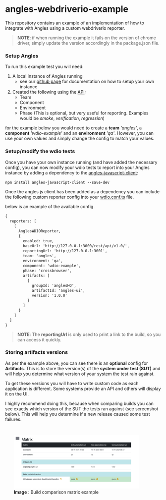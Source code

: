 # angles-webdriverio-example

This repository contains an example of an implementation of how to integrate with Angles using a custom webdriverio reporter.

> **NOTE**: if when running the example it fails on the version of chrome driver, simply update the version accordingly in the package.json file.

### Setup Angles

To run this example test you will need:
1. A local instance of Angles running 
   * see our [github page](https://angleshq.github.io/) for documentation on how to setup your own instance
2. Created the following using the [API](https://editor.swagger.io/?url=https://raw.githubusercontent.com/AnglesHQ/angles/master/swagger/swagger.json):
    * Team
    * Component
    * Environment
    * Phase (This is optional, but very useful for reporting. Examples would be *smoke*, *verification*, *regression*)

for the example below you would need to create a **team** *'angles'*, a **component** *'wdio-example'* and an **environment** *'qa'*. However, you can use your own values and simply change the config to match your values.

### Setup/modify the wdio tests

Once you have your own instance running (and have added the necessary config), you can now modify your wdio tests to report into your Angles instance by adding a dependency to the [angles-javascript-client](https://github.com/AnglesHQ/angles-javascript-client):
```shell
npm install angles-javascript-client --save-dev
```
Once the angles js client has been added as a dependency you can include the following custom reporter config into your [wdio.conf.ts](wdio.conf.ts) file.

below is an example of the available config.
```
{
  reporters: [
    [
      AnglesWDIOReporter,
      {
        enabled: true,
        baseUrl: 'http://127.0.0.1:3000/rest/api/v1.0/',
        reportingUrl: 'http://127.0.0.1:3001',
        team: 'angles',
        environment: 'qa',
        component: 'wdio-example',
        phase: 'crossbrowser',
        artifacts: [
          {
            groupId: 'anglesHQ',
            artifactId: 'angles-ui',
            version: '1.0.0'
          }
        ]
      }
    ]
  ]
}
```


> **NOTE**: The **reportingUrl** is only used to print a link to the build, so you can access it quickly.

### Storing artifacts versions
As per the example above, you can see there is an **optional** config for **Artifacts**.
This is to store the version(s) of the **system under test (SUT)** and will help you determine what version of your system the test rain against.

To get these versions you will have to write custom code as each application is different. Some systems provide an API and others will display it on the UI.

I highly recommend doing this, because when comparing builds you can see exactly which version of the SUT the tests ran against (see screenshot below). This will help you determine if a new release caused some test failures.

<div style="width: 80%; padding-left: 2em; padding-top: 1em;">

![build compare matrix](./resources/matrix-example.png)
**Image** : Build comparison matrix example
</div>
